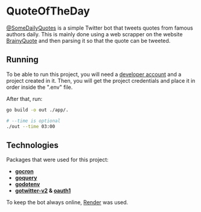 # QuoteOfTheDay

[@SomeDaiIyQuotes](https://twitter.com/SomeDaiIyQuotes) is a simple Twitter bot that tweets quotes from famous authors daily. This is mainly done using a
web scrapper on the website [BrainyQuote](https://www.brainyquote.com/quote_of_the_day) and then parsing it so that the quote can be tweeted.

## Running

To be able to run this project, you will need a [developer account](https://developer.twitter.com/en/portal/dashboard) and a project created in it. Then, you
will get the project credentials and place it in order inside the ".env" file.

After that, run:
```bash
go build -o out ./app/.

# --time is optional
./out --time 03:00
```

## Technologies

Packages that were used for this project:

- **[gocron](https://github.com/go-co-op/gocron)**
- **[goquery](https://github.com/PuerkitoBio/goquery)**
- **[godotenv](https://github.com/joho/godotenv)**
- **[gotwitter-v2](https://github.com/g8rswimmer/go-twitter) & [oauth1](https://github.com/dghubble/oauth1)**

To keep the bot always online, [Render](https://render.com/) was used. 
